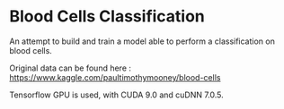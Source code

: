 # Blood Cells Classification 

An attempt to build and train a model able to perform a classification on blood cells. 

Original data can be found here : https://www.kaggle.com/paultimothymooney/blood-cells

Tensorflow GPU is used, with CUDA 9.0 and cuDNN 7.0.5. 